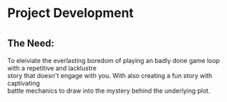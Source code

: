 <h1>Project Development<h1>


<h2>The Need:</h2>
To eleiviate the everlasting boredom of playing an badly done game loop with a repetitive and lacklustre <br>
story that doesn't engage with you. With also creating a fun story with captivating <br>
battle mechanics to draw into the mystery behind the underlying plot.
